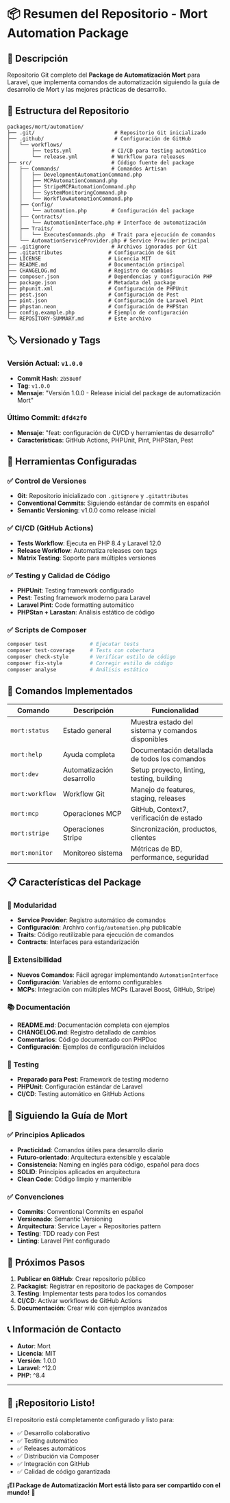 # 📦 Resumen del Repositorio - Mort Automation Package

## 🎯 Descripción
Repositorio Git completo del **Package de Automatización Mort** para Laravel, que implementa comandos de automatización siguiendo la guía de desarrollo de Mort y las mejores prácticas de desarrollo.

## 📂 Estructura del Repositorio

```
packages/mort/automation/
├── .git/                          # Repositorio Git inicializado
├── .github/                       # Configuración de GitHub
│   └── workflows/
│       ├── tests.yml             # CI/CD para testing automático
│       └── release.yml           # Workflow para releases
├── src/                          # Código fuente del package
│   ├── Commands/                 # Comandos Artisan
│   │   ├── DevelopmentAutomationCommand.php
│   │   ├── MCPAutomationCommand.php
│   │   ├── StripeMCPAutomationCommand.php
│   │   ├── SystemMonitoringCommand.php
│   │   └── WorkflowAutomationCommand.php
│   ├── Config/
│   │   └── automation.php        # Configuración del package
│   ├── Contracts/
│   │   └── AutomationInterface.php # Interface de automatización
│   ├── Traits/
│   │   └── ExecutesCommands.php  # Trait para ejecución de comandos
│   └── AutomationServiceProvider.php # Service Provider principal
├── .gitignore                    # Archivos ignorados por Git
├── .gitattributes               # Configuración de Git
├── LICENSE                      # Licencia MIT
├── README.md                    # Documentación principal
├── CHANGELOG.md                 # Registro de cambios
├── composer.json                # Dependencias y configuración PHP
├── package.json                 # Metadata del package
├── phpunit.xml                  # Configuración de PHPUnit
├── pest.json                    # Configuración de Pest
├── pint.json                    # Configuración de Laravel Pint
├── phpstan.neon                 # Configuración de PHPStan
├── config.example.php           # Ejemplo de configuración
└── REPOSITORY-SUMMARY.md        # Este archivo
```

## 🏷️ Versionado y Tags

### Versión Actual: `v1.0.0`
- **Commit Hash**: `2b58e0f`
- **Tag**: `v1.0.0`
- **Mensaje**: "Versión 1.0.0 - Release inicial del package de automatización Mort"

### Último Commit: `dfd42f0`
- **Mensaje**: "feat: configuración de CI/CD y herramientas de desarrollo"
- **Características**: GitHub Actions, PHPUnit, Pint, PHPStan, Pest

## 🔧 Herramientas Configuradas

### ✅ Control de Versiones
- **Git**: Repositorio inicializado con `.gitignore` y `.gitattributes`
- **Conventional Commits**: Siguiendo estándar de commits en español
- **Semantic Versioning**: v1.0.0 como release inicial

### ✅ CI/CD (GitHub Actions)
- **Tests Workflow**: Ejecuta en PHP 8.4 y Laravel 12.0
- **Release Workflow**: Automatiza releases con tags
- **Matrix Testing**: Soporte para múltiples versiones

### ✅ Testing y Calidad de Código
- **PHPUnit**: Testing framework configurado
- **Pest**: Testing framework moderno para Laravel
- **Laravel Pint**: Code formatting automático
- **PHPStan + Larastan**: Análisis estático de código

### ✅ Scripts de Composer
```bash
composer test              # Ejecutar tests
composer test-coverage     # Tests con cobertura
composer check-style       # Verificar estilo de código
composer fix-style         # Corregir estilo de código
composer analyse           # Análisis estático
```

## 🚀 Comandos Implementados

| Comando | Descripción | Funcionalidad |
|---------|-------------|---------------|
| `mort:status` | Estado general | Muestra estado del sistema y comandos disponibles |
| `mort:help` | Ayuda completa | Documentación detallada de todos los comandos |
| `mort:dev` | Automatización desarrollo | Setup proyecto, linting, testing, building |
| `mort:workflow` | Workflow Git | Manejo de features, staging, releases |
| `mort:mcp` | Operaciones MCP | GitHub, Context7, verificación de estado |
| `mort:stripe` | Operaciones Stripe | Sincronización, productos, clientes |
| `mort:monitor` | Monitoreo sistema | Métricas de BD, performance, seguridad |

## 📋 Características del Package

### 🎯 Modularidad
- **Service Provider**: Registro automático de comandos
- **Configuración**: Archivo `config/automation.php` publicable
- **Traits**: Código reutilizable para ejecución de comandos
- **Contracts**: Interfaces para estandarización

### 🔧 Extensibilidad
- **Nuevos Comandos**: Fácil agregar implementando `AutomationInterface`
- **Configuración**: Variables de entorno configurables
- **MCPs**: Integración con múltiples MCPs (Laravel Boost, GitHub, Stripe)

### 📚 Documentación
- **README.md**: Documentación completa con ejemplos
- **CHANGELOG.md**: Registro detallado de cambios
- **Comentarios**: Código documentado con PHPDoc
- **Configuración**: Ejemplos de configuración incluidos

### 🧪 Testing
- **Preparado para Pest**: Framework de testing moderno
- **PHPUnit**: Configuración estándar de Laravel
- **CI/CD**: Testing automático en GitHub Actions

## 🌟 Siguiendo la Guía de Mort

### ✅ Principios Aplicados
- **Practicidad**: Comandos útiles para desarrollo diario
- **Futuro-orientado**: Arquitectura extensible y escalable
- **Consistencia**: Naming en inglés para código, español para docs
- **SOLID**: Principios aplicados en arquitectura
- **Clean Code**: Código limpio y mantenible

### ✅ Convenciones
- **Commits**: Conventional Commits en español
- **Versionado**: Semantic Versioning
- **Arquitectura**: Service Layer + Repositories pattern
- **Testing**: TDD ready con Pest
- **Linting**: Laravel Pint configurado

## 🎯 Próximos Pasos

1. **Publicar en GitHub**: Crear repositorio público
2. **Packagist**: Registrar en repositorio de packages de Composer
3. **Testing**: Implementar tests para todos los comandos
4. **CI/CD**: Activar workflows de GitHub Actions
5. **Documentación**: Crear wiki con ejemplos avanzados

## 📞 Información de Contacto

- **Autor**: Mort
- **Licencia**: MIT
- **Versión**: 1.0.0
- **Laravel**: ^12.0
- **PHP**: ^8.4

---

## 🎉 ¡Repositorio Listo!

El repositorio está completamente configurado y listo para:
- ✅ Desarrollo colaborativo
- ✅ Testing automático
- ✅ Releases automáticos
- ✅ Distribución via Composer
- ✅ Integración con GitHub
- ✅ Calidad de código garantizada

**¡El Package de Automatización Mort está listo para ser compartido con el mundo!** 🚀
